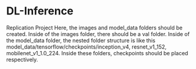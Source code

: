 # DL-Inference
Replication Project
Here, the images and model_data folders should be created. Inside of the images folder, there should be a val folder.
Inside of the model_data folder, the nested folder structure is like this model_data/tensorflow/checkpoints/inception_v4, resnet_v1_152, mobilenet_v1_1.0_224.
Inside these folders, checkpoints should be placed respectively.
